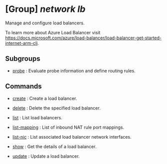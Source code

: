 # [Group] _network lb_

Manage and configure load balancers.

To learn more about Azure Load Balancer visit https://docs.microsoft.com/azure/load-balancer/load-balancer-get-started-internet-arm-cli.

## Subgroups

- [probe](/Commands/network/lb/probe/readme.md)
: Evaluate probe information and define routing rules.

## Commands

- [create](/Commands/network/lb/_create.md)
: Create a load balancer.

- [delete](/Commands/network/lb/_delete.md)
: Delete the specified load balancer.

- [list](/Commands/network/lb/_list.md)
: List load balancers.

- [list-mapping](/Commands/network/lb/_list-mapping.md)
: List of inbound NAT rule port mappings.

- [list-nic](/Commands/network/lb/_list-nic.md)
: List associated load balancer network interfaces.

- [show](/Commands/network/lb/_show.md)
: Get the details of a load balancer.

- [update](/Commands/network/lb/_update.md)
: Update a load balancer.
